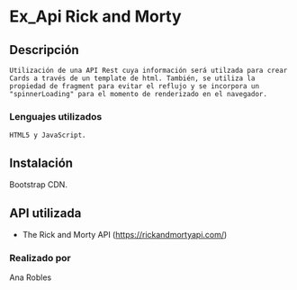 # Ex_Api Rick and Morty

## Descripción
```
Utilización de una API Rest cuya información será utilzada para crear Cards a través de un template de html. También, se utiliza la propiedad de fragment para evitar el reflujo y se incorpora un "spinnerLoading" para el momento de renderizado en el navegador.
```
### Lenguajes utilizados
```
HTML5 y JavaScript.
```
## Instalación

Bootstrap CDN.

## API utilizada

- The Rick and Morty API (https://rickandmortyapi.com/)

### Realizado por
Ana Robles
```